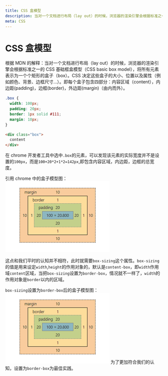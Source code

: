 ```yaml
---
title: CSS 盒模型
description: 当对一个文档进行布局（lay out）的时候，浏览器的渲染引擎会根据标准之一的 CSS 基础框盒模型（CSS basic box model），将所有元素表示为一个个矩形的盒子（box）。
meta: CSS
---
```


# CSS 盒模型

根据 MDN 的解释：当对一个文档进行布局（lay out）的时候，浏览器的渲染引擎会根据标准之一的 CSS 基础框盒模型（CSS basic box model），将所有元素表示为一个个矩形的盒子（box）。CSS 决定这些盒子的大小、位置以及属性（例如颜色、背景、边框尺寸…）。即每个盒子包含四部分：内容区域（content），内边距(padding)，边框(border)，外边距(margin)（由内而外）。

```css
.box {
  width: 100px;
  padding: 20px;
  border: 1px solid #111;
  margin: 10px;
}
```

```html
<div class="box">
  content
</div>
```

在 chrome 开发者工具中选中`.box`的元素，可以发现该元素的实际宽度并不是设置的`100px`，而是`100+20*2+1*2=142px`,即包含内容区域，内边距，边框的总宽度。

引用 chrome 中的盒子模型图：
![盒模型content-box.jpg](../../assets/images/md/content-box.png)

这点和我们平时的认知并不相符，此时就需要`box-sizing`这个属性。`box-sizing`的值是用来设定`width`,`height`的作用对象的，默认是`content-box`，即`width`作用域`content`区域，当把`box-sizing`设置为`border-box`，情况就不一样了，`width`的作用对象是`border`以内的区域。

`box-sizing`设置为`border-box`后的盒子模型图：
![盒模型border-box.jpg](../../assets/images/md/content-box.png)
为了更加符合我们的认知，设置为`border-box`为最佳实践。
